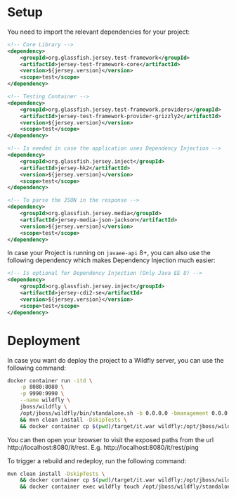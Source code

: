 # Setup

You need to import the relevant dependencies for your project:

```xml
<!-- Core Library -->
<dependency>
    <groupId>org.glassfish.jersey.test-framework</groupId>
    <artifactId>jersey-test-framework-core</artifactId>
    <version>${jersey.version}</version>
    <scope>test</scope>
</dependency>

<!-- Testing Container -->
<dependency>
    <groupId>org.glassfish.jersey.test-framework.providers</groupId>
    <artifactId>jersey-test-framework-provider-grizzly2</artifactId>
    <version>${jersey.version}</version>
    <scope>test</scope>
</dependency>

<!-- Is needed in case the application uses Dependency Injection -->
<dependency>
    <groupId>org.glassfish.jersey.inject</groupId>
    <artifactId>jersey-hk2</artifactId>
    <version>${jersey.version}</version>
    <scope>test</scope>
</dependency>

<!-- To parse the JSON in the response -->
<dependency>
    <groupId>org.glassfish.jersey.media</groupId>
    <artifactId>jersey-media-json-jackson</artifactId>
    <version>${jersey.version}</version>
    <scope>test</scope>
</dependency>
```

In case your Project is running on `javaee-api` 8+, you can also use the following dependency which makes Dependency Injection much easier:

```xml
<!-- Is optional for Dependency Injection (Only Java EE 8) -->
<dependency>
    <groupId>org.glassfish.jersey.inject</groupId>
    <artifactId>jersey-cdi2-se</artifactId>
    <version>${jersey.version}</version>
    <scope>test</scope>
</dependency>
```

# Deployment

In case you want do deploy the project to a Wildfly server, you can use the following command:

```bash
docker container run -itd \
    -p 8080:8080 \
    -p 9990:9990 \
    --name wildfly \
    jboss/wildfly \
    /opt/jboss/wildfly/bin/standalone.sh -b 0.0.0.0 -bmanagement 0.0.0.0 \
    && mvn clean install -DskipTests \
    && docker container cp $(pwd)/target/it.war wildfly:/opt/jboss/wildfly/standalone/deployments/it.war
```

You can then open your browser to visit the exposed paths from the url http://localhost:8080/it/rest. E.g. http://localhost:8080/it/rest/ping

To trigger a rebuild and redeploy, run the following command:

```bash
mvn clean install -DskipTests \
    && docker container cp $(pwd)/target/it.war wildfly:/opt/jboss/wildfly/standalone/deployments/it.war \
    && docker container exec wildfly touch /opt/jboss/wildfly/standalone/deployments/it.war.dodeploy
```